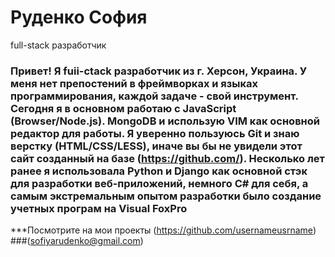 # Руденко София
full-stack разработчик 
### Привет! Я fuii-ctack разработчик из г. Херсон, Украина. У меня нет препостений в фреймворках и языках программирования, каждой задаче - свой инструмент. Сегодня я в основном работаю с JavaScript (Browser/Node.js). MongoDB и использую VIM как основной редактор для работы. Я уверенно пользуюсь Git и знаю верстку (HTML/CSS/LESS), иначе вы бы не увидели этот сайт созданный на базе (https://github.com/). Несколько лет ранее я использовала Python и Django как основной стэк для разработки веб-приложений, немного C# для себя, а самым экстремальным опытом разработки было создание учетных програм на Visual FoxPro

***Посмотрите на мои проекты (https://github.com/usernameusrname)
###(sofiyarudenko@gmail.com)
